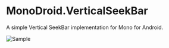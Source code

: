 MonoDroid.VerticalSeekBar
=========================

A simple Vertical SeekBar implementation for Mono for Android.

![Sample](https://raw.github.com/Cheesebaron/MonoDroid.VerticalSeekBar/master/Screenshots/1.png)
